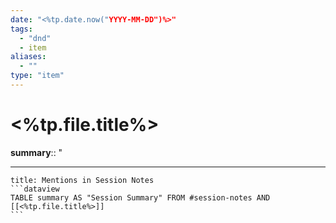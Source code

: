 ```yaml
---
date: "<%tp.date.now("YYYY-MM-DD")%>"
tags:
  - "dnd"
  - item
aliases:
  - ""
type: "item"
---
```

# <%tp.file.title%>

**summary**:: "


---
````ad-example
title: Mentions in Session Notes
```dataview
TABLE summary AS "Session Summary" FROM #session-notes AND [[<%tp.file.title%>]]
```
````

